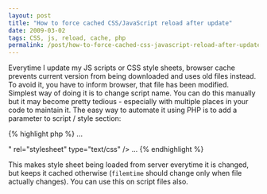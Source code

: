 ```yaml
---
layout: post
title: "How to force cached CSS/JavaScript reload after update"
date: 2009-03-02
tags: CSS, js, reload, cache, php
permalink: /post/how-to-force-cached-css-javascript-reload-after-update/
---
```

Everytime I update my JS scripts or CSS style sheets, browser cache prevents current version from being downloaded and uses old files instead. To avoid it, you have to inform browser, that file has been modified. Simplest way of doing it is to change script name. You can do this manually but it may become pretty tedious - especially with multiple places in your code to maintain it. The easy way to automate it using PHP is to add a parameter to script / style section:
    
{% highlight php %}
...
<link href="style.css?time=<?php 
    echo(filemtime("style.css")); 
?>" rel="stylesheet" type="text/css" />
...
{% endhighlight %}
    
This makes style sheet being loaded from server everytime it is changed, but keeps it cached otherwise (`filemtime` should change only when file actually changes). You can use this on script files also.
